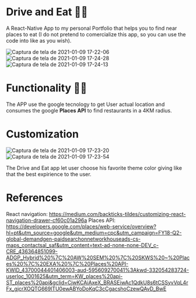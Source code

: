 # Drive and Eat :man_cook:  

A React-Native App to my personal Portfolio that helps you to find near places to eat (I do not pretend to comercialize this app, so you can use the code into like as you wish).

![Captura de tela de 2021-01-09 17-22-06](https://user-images.githubusercontent.com/49838612/104108256-d9aae500-52a1-11eb-9c2a-2e1887ca7b28.png)
![Captura de tela de 2021-01-09 17-24-28](https://user-images.githubusercontent.com/49838612/104108258-dca5d580-52a1-11eb-8007-8da174874037.png)
![Captura de tela de 2021-01-09 17-24-13](https://user-images.githubusercontent.com/49838612/104108259-ddd70280-52a1-11eb-9bf1-de0e8db4ea07.png)

# Functionality :factory_worker: 
The APP use the google tecnology to get User actual location and consumes the google <b>Places API</b> to find restaurants in a 4KM radius.

# Customization
![Captura de tela de 2021-01-09 17-23-20](https://user-images.githubusercontent.com/49838612/104108395-13c8b680-52a3-11eb-97e9-2cf9fe2327e3.png)
![Captura de tela de 2021-01-09 17-23-54](https://user-images.githubusercontent.com/49838612/104108398-14f9e380-52a3-11eb-9866-4de749e2f7cb.png)

The Drive and Eat app let user choose his favorite theme color giving like that the best expirience to the user.

# References

React navigation: https://medium.com/backticks-tildes/customizing-react-navigation-drawer-cf60c01a296a
Places API: https://developers.google.com/places/web-service/overview?hl=pt&utm_source=google&utm_medium=cpc&utm_campaign=FY18-Q2-global-demandgen-paidsearchonnetworkhouseads-cs-maps_contactsal_saf&utm_content=text-ad-none-none-DEV_c-CRE_436364851099-ADGP_Hybrid%20%7C%20AW%20SEM%20%7C%20SKWS%20~%20Places%20%7C%20EXA%20%7C%20Places%20API-KWID_43700044401406003-aud-595609270041%3Akwd-332054283724-userloc_1001625&utm_term=KW_places%20api-ST_places%20api&gclid=CjwKCAiAxeX_BRASEiwAc1QdkU8s6tCSSyvVqL4rFx_gjcrXOQTG669lTU0ewABYoDoKqC3cCgacshoCzewQAvD_BwE
